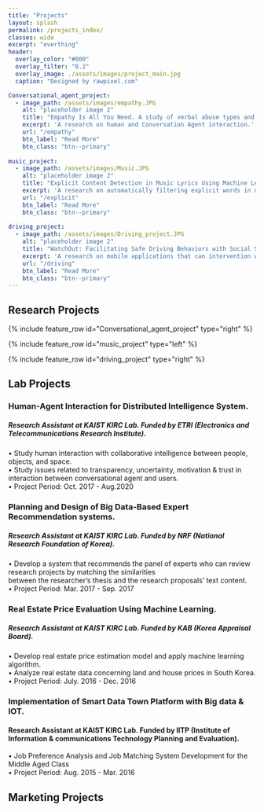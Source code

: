 ```yaml
---
title: "Projects"
layout: splash
permalink: /projects_index/
classes: wide
excerpt: "everthing"
header:
  overlay_color: "#000"
  overlay_filter: "0.2"
  overlay_image: ./assets/images/project_main.jpg
  caption: "Designed by rawpixel.com"

Conversational_agent_project:
  - image_path: /assets/images/empathy.JPG
    alt: "placeholder image 2"
    title: "Empathy Is All You Need. A study of verbal abuse types and conversational agents’ response styles"
    excerpt: 'A research on human and Conversation Agent interaction.'
    url: "/empathy" 
    btn_label: "Read More"
    btn_class: "btn--primary"
    
music_project:
  - image_path: /assets/images/Music.JPG
    alt: "placeholder image 2"
    title: "Explicit Content Detection in Music Lyrics Using Machine Learning"
    excerpt: 'A research on automatically filtering explicit words in music lyrics by using machine learning technique.'
    url: "/explicit"
    btn_label: "Read More"
    btn_class: "btn--primary"
    
driving_project:
  - image_path: /assets/images/Driving_project.JPG
    alt: "placeholder image 2"
    title: "WatchOut: Facilitating Safe Driving Behaviors with Social Support"
    excerpt: 'A research on mobile applications that can intervention with bad driving behaviors of drivers.'
    url: "/driving"
    btn_label: "Read More"
    btn_class: "btn--primary"
---
```



## Research Projects

{% include feature_row id="Conversational_agent_project" type="right" %}

{% include feature_row id="music_project" type="left" %}

{% include feature_row id="driving_project" type="right" %}

## Lab Projects

<!--{% include feature_row id="wowproject" type="left" %}-->

<!--{% include feature_row id="wowproject" type="right" %}-->

<!--{% include feature_row %}-->
### Human-Agent Interaction for Distributed Intelligence System.
#####  Research Assistant at KAIST KIRC Lab. Funded by ETRI (Electronics and Telecommunications Research Institute). 
• Study human interaction with collaborative intelligence between people, objects, and space. <br>
• Study issues related to transparency, uncertainty, motivation & trust in interaction between conversational agent and users.<br>
• Project Period: Oct. 2017 - Aug.2020

### Planning and Design of Big Data-Based Expert Recommendation systems. 
##### Research Assistant at KAIST KIRC Lab. Funded by NRF (National Research Foundation of Korea). 
• Develop a system that recommends the panel of experts who can review research projects by matching the similarities <br> 
 between the researcher’s thesis and the research proposals’ text content.<br> 
• Project Period: Mar. 2017 - Sep. 2017
 


### Real Estate Price Evaluation Using Machine Learning. 
##### Research Assistant at KAIST KIRC Lab. Funded by KAB (Korea Appraisal Board).
• Develop real estate price estimation model and apply machine learning algorithm.<br>
• Analyze real estate data concerning land and house prices in South Korea.<br>
• Project Period: July. 2016 - Dec. 2016

### Implementation of Smart Data Town Platform with Big data & IOT.
####  Research Assistant at KAIST KIRC Lab. Funded by IITP (Institute of Information & communications Technology Planning and Evaluation).
• Job Preference Analysis and Job Matching System Development for the Middle Aged Class <br>
• Project Period: Aug. 2015 - Mar. 2016

## Marketing Projects
